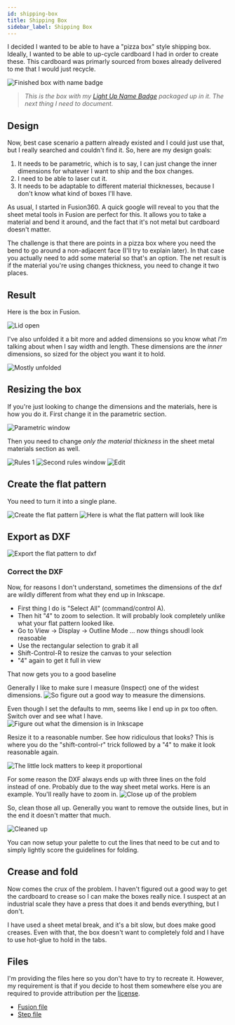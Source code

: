 ```yaml
---
id: shipping-box 
title: Shipping Box
sidebar_label: Shipping Box
---
```


I decided I wanted to be able to have a "pizza box" style shipping box.  Ideally, I wanted to be able to up-cycle cardboard I had in order to create these.  This cardboard was primarly sourced from boxes already delivered to me that I would just recycle.  

![Finished box with name badge](assets/shipping-box-small-size-box.png)

> *This is the box with my [Light Up Name Badge](name-badge.md) packaged up in it.  The next thing I need to document.*

## Design
Now, best case scenario a pattern already existed and I could just use that, but I really searched and couldn't find it.  So, here are my design goals:

1.  It needs to be parametric, which is to say, I can just change the inner dimensions for whatever I want to ship and the box changes.
2.  I need to be able to laser cut it.
3.  It needs to be adaptable to different material thicknesses, because I don't know what kind of boxes I'll have.

As usual, I started in Fusion360.  A quick google will reveal to you that the sheet metal tools in Fusion are perfect for this.  It allows you to take a material and bend it around, and the fact that it's not metal but cardboard doesn't matter.

The challenge is that there are points in a pizza box where you need the bend to go around a non-adjacent face (I'll try to explain later).  In that case you actually need to add some material so that's an option.  The net result is if the material you're using changes thickness, you need to change it two places.

## Result
Here is the box in Fusion.

![Lid open](assets/shipping-box-open-1.png)

I've also unfolded it a bit more and added dimensions so you know what *I'm* talking about when I say width and length.  These dimensions are the *inner* dimensions, so sized for the object you want it to hold.

![Mostly unfolded](assets/shipping-box-open-2.png)

## Resizing the box
If you're just looking to change the dimensions and the materials, here is how you do it.  First change it in the parametric section.

![Parametric window](assets/shipping-box-parameters.png)

Then you need to change *only the material thickness* in the sheet metal materials section as well.

![Rules 1](assets/shipping-box-sheet-metal-rules.png) ![Second rules window](assets/shipping-box-sheet-metal-rules-2.png) ![Edit](assets/shipping-box-edit-rule.png)

## Create the flat pattern

You need to turn it into a single plane.

![Create the flat pattern](assets/shipping-box-create-flat-pattern.png)
![Here is what the flat pattern will look like](assets/shipping-box-flat-pattern.png)

## Export as DXF

![Export the flat pattern to dxf](assets/shipping-box-export-to-dxf.png)

### Correct the DXF

Now, for reasons I don't understand, sometimes the dimensions of the dxf are wildly different from what they end up in Inkscape.

* First thing I do is "Select All" (command/control A).
* Then hit "4" to zoom to selection.  It will probably look completely unlike what your flat pattern looked like.
* Go to View -> Display -> Outline Mode ... now things shoudl look reasoable
* Use the rectangular selection to grab it all
* Shift-Control-R to resize the canvas to your selection
* "4" again to get it full in view

That now gets you to a good baseline

Generally I like to make sure I measure (Inspect) one of the widest dimensions.
![So figure out a good way to measure the dimensions.](assets/shipping-box-measure-dimensions.png)

Even though I set the defaults to mm, seems like I end up in px too often.  Switch over and see what I have.
![Figure out what the dimension is in Inkscape](assets/shipping-box-inkscape-size.png)

Resize it to a reasonable number.  See how ridiculous that looks?  This is where you do the "shift-control-r" trick followed by a "4" to make it look reasonable again.

![The little *lock* matters to keep it proportional](assets/shipping-box-inkscape-resize.png)

For some reason the DXF always ends up with three lines on the fold instead of one.  Probably due to the way sheet metal works.  Here is an example.  You'll really have to zoom in.
![Close up of the problem](assets/shipping-box-inkscape-too-many-lines.png)

So, clean those all up.  Generally you want to remove the outside lines, but in the end it doesn't matter that much.

![Cleaned up](assets/shipping-box-inkscape-right-amount-of-lines.png)

You can now setup your palette to cut the lines that need to be cut and to simply lightly score the guidelines for folding.

## Crease and fold
Now comes the crux of the problem.  I haven't figured out a good way to get the cardboard to crease so I can make the boxes really nice.  I suspect at an industrial scale they have a press that does it and bends everything, but I don't.

I have used a sheet metal break, and it's a bit slow, but does make good creases.  Even with that, the box doesn't want to completely fold and I have to use hot-glue to hold in the tabs.


## Files

I'm providing the files here so you don't have to try to recreate it.  However, my requirement is that if you decide to host them somewhere else you are required to provide attribution per the [license](assets/LICENSE).

* [Fusion file](assets/shipping-box.f3d)
* [Step file](assets/shipping-box.step)
